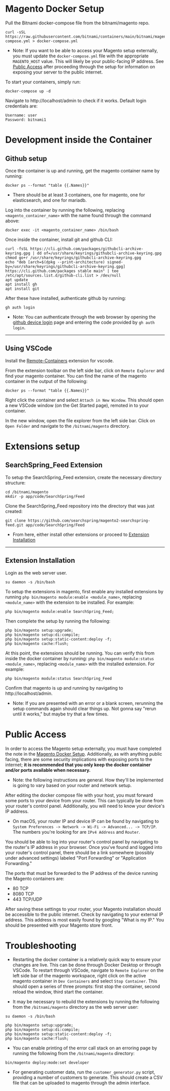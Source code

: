 # Magento Docker Setup
Pull the Bitnami docker-compose file from the bitnami/magento repo.
```
curl -sSL https://raw.githubusercontent.com/bitnami/containers/main/bitnami/magento/docker-compose.yml > docker-compose.yml
```
* Note: If you want to be able to access your Magento setup externally, you must update the `docker-compose.yml` file with the appropriate `MAGENTO_HOST` value. This will likely be your public-facing IP address. See [Public Access](#public-access) after proceeding through the setup for information on exposing your server to the public internet.

To start your containers, simply run:
```
docker-compose up -d
```
Navigate to http://localhost/admin to check if it works. Default login credentials are:
```
Username: user
Password: bitnami1
```

# Development inside the Container

## Github setup

Once the container is up and running, get the magento container name by running:
```
docker ps --format "table {{.Names}}"
```

* There should be at least 3 containers, one for magento, one for elasticsearch, and one for mariadb.

Log into the container by running the following, replacing `<magento_container_name>` with the name found through the command above:
```
docker exec -it <magento_container_name> /bin/bash
```

Once inside the container, install git and github CLI: 
```
curl -fsSL https://cli.github.com/packages/githubcli-archive-keyring.gpg | dd of=/usr/share/keyrings/githubcli-archive-keyring.gpg
chmod go+r /usr/share/keyrings/githubcli-archive-keyring.gpg
echo "deb [arch=$(dpkg --print-architecture) signed-by=/usr/share/keyrings/githubcli-archive-keyring.gpg] https://cli.github.com/packages stable main" | tee /etc/apt/sources.list.d/github-cli.list > /dev/null
apt update
apt install gh
apt install git
```

After these have installed, authenticate github by running: 
``` 
gh auth login 
```
* Note: You can authenticate through the web browser by opening the [github device login](https://github.com/login/device) page and entering the code provided by `gh auth login`.

---
## Using VSCode 
Install the [Remote-Containers](https://marketplace.visualstudio.com/items?itemName=ms-vscode-remote.remote-containers) extension for vscode.

From the extension toolbar on the left side bar, click on `Remote Explorer` and find your magento container. You can find the name of the magento container in the output of the following:
```
docker ps --format "table {{.Names}}"
```
Right click the container and select `Attach in New Window`. This should open a new VSCode window (on the Get Started page), remoted in to your container.

In the new window, open the file explorer from the left side bar. Click on `Open Folder` and navigate to the `/bitnami/magento` directory.


# Extensions setup
## SearchSpring_Feed Extension
To setup the SearchSpring_Feed extension, create the necessary directory structure:
```
cd /bitnami/magento
mkdir -p app/code/SearchSpring/Feed
```

Clone the SearchSpring_Feed repository into the directory that was just created:
```
git clone https://github.com/searchspring/magento2-searchspring-feed.git app/code/SearchSpring/Feed
```
* From here, either install other extensions or proceed to [Extension Installation](#extension-installation) 

---
## Extension Installation
Login as the web server user. 
```
su daemon -s /bin/bash
```

To setup the extensions in magento, first enable any installed extensions by running `php bin/magento module:enable <module_name>`, replacing `<module_name>` with the extension to be installed. For example:
```
php bin/magento module:enable SearchSpring_Feed;
```

Then complete the setup by running the following:
```
php bin/magento setup:upgrade;
php bin/magento setup:di:compile;
php bin/magento setup:static-content:deploy -f;
php bin/magento cache:flush;
```

At this point, the extensions should be running. You can verify this from inside the docker container by running: `php bin/magento module:status <module_name>`, replacing `<module_name>` with the installed extension. For example:
```
php bin/magento module:status SearchSpring_Feed
```

Confirm that magento is up and running by navigating to http://localhost/admin. 

* Note: If you are presented with an error or a blank screen, rerunning the setup commands again should clear things up. Not gonna say "rerun until it works," but maybe try that a few times.

# Public Access
In order to access the Magento setup externally, you must have completed the note in the [Magento Docker Setup](#magento-docker-setup). Additionally, as with anything public facing, there are some security implications with exposing ports to the internet; **it is recommended that you only keep the docker container and/or ports available when necessary.** 

* Note: the following instructions are general. How they'll be implemented is going to vary based on your router and network setup.

After editing the docker compose file with your host, you must forward some ports to your device from your router. This can typically be done from your router's control panel. Additionally, you will need to know your device's IP address.
* On macOS, your router IP and device IP can be found by navigating to `System Preferences -> Network -> Wi-Fi -> Advanced... -> TCP/IP`. The numbers you're looking for are `IPv4 Address` and `Router`.

You should be able to log into your router's control panel by navigating to the router's IP address in your browser. Once you've found and logged into your router's control panel, there should be a link somewhere (possibly under advanced settings) labeled "Port Forwarding" or "Application Forwarding."

The ports that must be forwarded to the IP address of the device running the Magento containers are:
* 80 TCP
* 8080 TCP
* 443 TCP/UDP

After saving these settings to your router, your Magento installation should be accessible to the public internet. Check by navigating to your external IP address. This address is most easily found by googling "What is my IP." You should be presented with your Magento store front.

# Troubleshooting

* Restarting the docker container is a relatively quick way to ensure your changes are live. This can be done through Docker Desktop or through VSCode. To restart through VSCode, navigate to `Remote Explorer` on the left side bar of the magento workspace, right click on the active magento container in `Dev Containers` and select `Stop Container`. This should open a series of three prompts: first stop the container, second reload the window, third start the container.

* It may be necessary to rebuild the extensions by running the following from the `/bitnami/magento` directory as the web server user:
```
su daemon -s /bin/bash

php bin/magento setup:upgrade;
php bin/magento setup:di:compile;
php bin/magento setup:static-content:deploy -f;
php bin/magento cache:flush;
```

* You can enable printing of the error call stack on an erroring page by running the following from the `/bitnami/magento` directory:
```
bin/magento deploy:mode:set developer
```
* For generating customer data, run the `customer_generator.py` script, providing a number of customers to generate. This should create a CSV file that can be uploaded to magento through the admin interface.